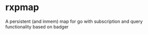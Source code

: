 # rxpmap
A persistent (and inmem) map for go with subscription and query functionality based on badger
